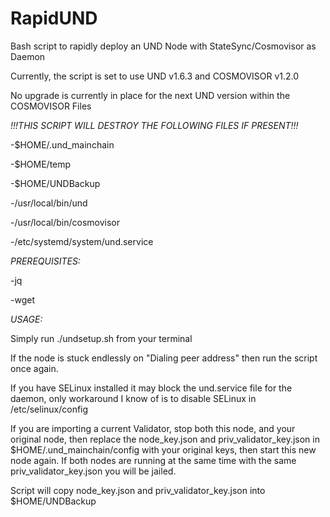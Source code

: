 # RapidUND
Bash script to rapidly deploy an UND Node with StateSync/Cosmovisor as Daemon

Currently, the script is set to use UND v1.6.3 and COSMOVISOR v1.2.0

No upgrade is currently in place for the next UND version within the COSMOVISOR Files




*!!!THIS SCRIPT WILL DESTROY THE FOLLOWING FILES IF PRESENT!!!*

-$HOME/.und_mainchain

-$HOME/temp

-$HOME/UNDBackup

-/usr/local/bin/und

-/usr/local/bin/cosmovisor

-/etc/systemd/system/und.service



*PREREQUISITES:*

-jq

-wget



*USAGE:*

Simply run ./undsetup.sh from your terminal

If the node is stuck endlessly on "Dialing peer address" then run the script once again.

If you have SELinux installed it may block the und.service file for the daemon, only workaround I know of is to disable SELinux in /etc/selinux/config

If you are importing a current Validator, stop both this node, and your original node, then replace the node_key.json and priv_validator_key.json in $HOME/.und_mainchain/config with your original keys, then start this new node again. If both nodes are running at the same time with the same priv_validator_key.json you will be jailed.

Script will copy node_key.json and priv_validator_key.json into $HOME/UNDBackup



